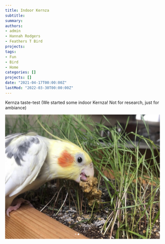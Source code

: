 ```yaml
---
title: Indoor Kernza
subtitle: 
summary: 
authors:
- admin
- Hannah Rodgers
- Feathers T Bird
projects: 
tags:
- Fun
- Bird
- Home
categories: []
projects: []
date: "2021-04-17T00:00:00Z"
lastMod: "2022-03-30T00:00:00Z"
---
```


Kernza taste-test
(We started some indoor Kernza! Not for research, just for ambiance)

![](./millet.png) 